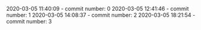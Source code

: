 2020-03-05 11:40:09 - commit number: 0
2020-03-05 12:41:46 - commit number: 1
2020-03-05 14:08:37 - commit number: 2
2020-03-05 18:21:54 - commit number: 3
